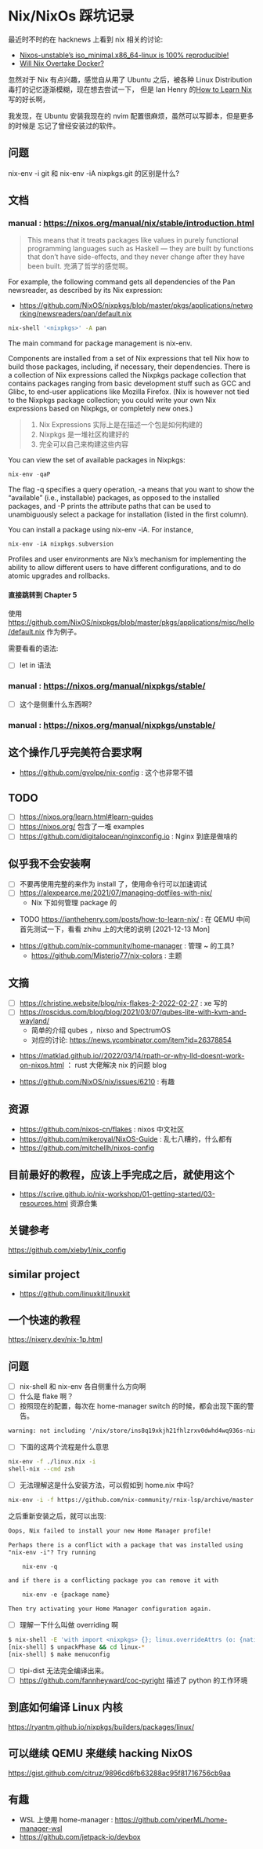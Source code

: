 # Nix/NixOs 踩坑记录

最近时不时的在 hacknews 上看到 nix 相关的讨论:
- [Nixos-unstable’s iso_minimal.x86_64-linux is 100% reproducible!](https://news.ycombinator.com/item?id=27573393)
- [Will Nix Overtake Docker?](https://news.ycombinator.com/item?id=29387137)

忽然对于 Nix 有点兴趣，感觉自从用了 Ubuntu 之后，被各种 Linux Distribution 毒打的记忆逐渐模糊，现在想去尝试一下，
但是 Ian Henry 的[How to Learn Nix](https://ianthehenry.com/posts/how-to-learn-nix/) 写的好长啊，

我发现，在 Ubuntu 安装我现在的 nvim 配置很麻烦，虽然可以写脚本，但是更多的时候是
忘记了曾经安装过的软件。

## 问题
nix-env -i git 和 nix-env -iA nixpkgs.git 的区别是什么?

## 文档

### manual : https://nixos.org/manual/nix/stable/introduction.html

> This means that it treats packages like values in purely functional programming languages such as Haskell — they are built by functions that don’t have side-effects, and they never change after they have been built.
充满了哲学的感觉啊。

For example, the following command gets all dependencies of the Pan newsreader, as described by its Nix expression:

- https://github.com/NixOS/nixpkgs/blob/master/pkgs/applications/networking/newsreaders/pan/default.nix
```sh
nix-shell '<nixpkgs>' -A pan
```

The main command for package management is nix-env.

Components are installed from a set of Nix expressions that tell Nix how to build those packages, including, if necessary, their dependencies. There is a collection of Nix expressions called the Nixpkgs package collection that contains packages ranging from basic development stuff such as GCC and Glibc, to end-user applications like Mozilla Firefox. (Nix is however not tied to the Nixpkgs package collection; you could write your own Nix expressions based on Nixpkgs, or completely new ones.)
> 1. Nix Expressions 实际上是在描述一个包是如何构建的
> 2. Nixpkgs 是一堆社区构建好的
> 3. 完全可以自己来构建这些内容

You can view the set of available packages in Nixpkgs:
```c
nix-env -qaP
```
The flag -q specifies a query operation, -a means that you want to show the “available” (i.e., installable) packages, as opposed to the installed packages, and -P prints the attribute paths that can be used to unambiguously select a package for installation (listed in the first column).

You can install a package using nix-env -iA. For instance,
```c
nix-env -iA nixpkgs.subversion
```

Profiles and user environments are Nix’s mechanism for implementing the ability to allow different users to have different configurations, and to do atomic upgrades and rollbacks.

#### 直接跳转到 Chapter 5

使用 https://github.com/NixOS/nixpkgs/blob/master/pkgs/applications/misc/hello/default.nix 作为例子。

需要看看的语法:
- [ ] let in 语法

### manual : https://nixos.org/manual/nixpkgs/stable/
- [ ] 这个是侧重什么东西啊?

### manual :  https://nixos.org/manual/nixpkgs/unstable/

## 这个操作几乎完美符合要求啊
- https://github.com/gvolpe/nix-config : 这个也非常不错

## TODO
- [ ] https://nixos.org/learn.html#learn-guides
- [ ] https://nixos.org/ 包含了一堆 examples
- [ ]  https://github.com/digitalocean/nginxconfig.io : Nginx 到底是做啥的

## 似乎我不会安装啊

- [ ] 不要再使用完整的来作为 install 了，使用命令行可以加速调试
- [ ] https://alexpearce.me/2021/07/managing-dotfiles-with-nix/
  - Nix 下如何管理 package 的

* TODO https://ianthehenry.com/posts/how-to-learn-nix/ : 在 QEMU 中间首先测试一下，看看 zhihu 上的大佬的说明
  [2021-12-13 Mon]

- https://github.com/nix-community/home-manager : 管理 ~ 的工具?
  - https://github.com/Misterio77/nix-colors : 主题

## 文摘
- [ ] https://christine.website/blog/nix-flakes-2-2022-02-27 : xe 写的
- [ ] https://roscidus.com/blog/blog/2021/03/07/qubes-lite-with-kvm-and-wayland/
  - 简单的介绍 qubes ，nixso and  SpectrumOS
  - 对应的讨论: https://news.ycombinator.com/item?id=26378854
- https://matklad.github.io//2022/03/14/rpath-or-why-lld-doesnt-work-on-nixos.html ： rust 大佬解决 nix 的问题 blog

- https://github.com/NixOS/nix/issues/6210 : 有趣

## 资源
- https://github.com/nixos-cn/flakes : nixos 中文社区
- https://github.com/mikeroyal/NixOS-Guide : 乱七八糟的，什么都有
- https://github.com/mitchellh/nixos-config

## 目前最好的教程，应该上手完成之后，就使用这个
- https://scrive.github.io/nix-workshop/01-getting-started/03-resources.html 资源合集


## 关键参考
https://github.com/xieby1/nix_config

## similar project
- https://github.com/linuxkit/linuxkit

## 一个快速的教程
https://nixery.dev/nix-1p.html


## 问题
- [ ] nix-shell 和 nix-env 各自侧重什么方向啊
- [ ] 什么是 flake 啊？
- [ ] 按照现在的配置，每次在 home-manager switch 的时候，都会出现下面的警告。
```txt
warning: not including '/nix/store/ins8q19xkjh21fhlzrxv0dwhd4wq936s-nix-shell' in the user environment because it's not a directory
```

- [ ] 下面的这两个流程是什么意思
```sh
nix-env -f ./linux.nix -i
shell-nix --cmd zsh
```
- [ ] 无法理解这是什么安装方法，可以假如到 home.nix 中吗?
```sh
nix-env -i -f https://github.com/nix-community/rnix-lsp/archive/master.tar.gz
```
之后重新安装之后，就可以出现:
```txt
Oops, Nix failed to install your new Home Manager profile!

Perhaps there is a conflict with a package that was installed using
"nix-env -i"? Try running

    nix-env -q

and if there is a conflicting package you can remove it with

    nix-env -e {package name}

Then try activating your Home Manager configuration again.
```


- [ ] 理解一下什么叫做 overriding 啊
```sh
$ nix-shell -E 'with import <nixpkgs> {}; linux.overrideAttrs (o: {nativeBuildInputs=o.nativeBuildInputs ++ [ pkgconfig ncurses ];})'
[nix-shell] $ unpackPhase && cd linux-*
[nix-shell] $ make menuconfig
```

- [ ] tlpi-dist 无法完全编译出来。
- [ ] https://github.com/fannheyward/coc-pyright 描述了 python 的工作环境

## 到底如何编译 Linux 内核
https://ryantm.github.io/nixpkgs/builders/packages/linux/

## 可以继续 QEMU 来继续 hacking NixOS
https://gist.github.com/citruz/9896cd6fb63288ac95f81716756cb9aa

## 有趣
- WSL 上使用 home-manager : https://github.com/viperML/home-manager-wsl
- https://github.com/jetpack-io/devbox
